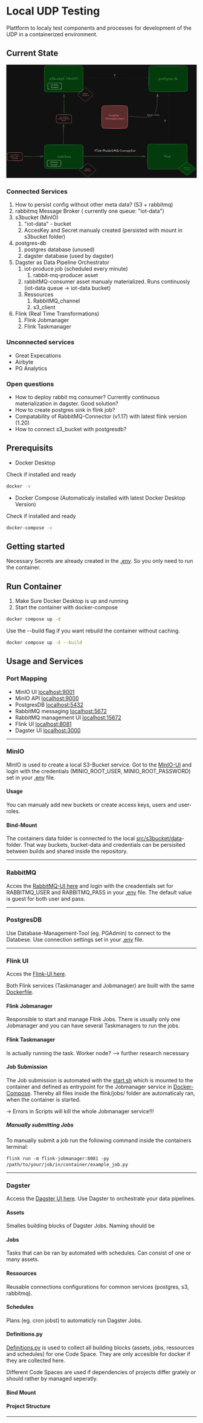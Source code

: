 # Local UDP Testing

Plattform to localy test components and processes for development of the UDP in a containerized environment.

## Current State

![alt text](overview.excalidraw.png)

### Connected Services

1. How to persist config without other meta data? (S3 + rabbitmq)
2. rabbitmq Message Broker ( currently one queue: "iot-data")
3. s3bucket (MinIO)
   1. "iot-data" - bucket
   2. AccesKey and Secret manualy created (persisted with mount in s3bucket folder)
4. postgres-db
   1. postgres database (unused)
   2. dagster database (used by dagster)
5. Dagster as Data Pipeline Orchestrator
   1. iot-produce job (scheduled every minute)
      1. rabbit-mq-producer asset
   2. rabbitMQ-consumer asset manualy materialized. Runs continuosly (iot-data queue -> iot-data bucket)
   3. Ressources
      1. RabbitMQ_channel
      2. s3_client
6. Flink (Real Time Transformations)
   1. Flink Jobmanager
   2. Flink Taskmanager

### Unconnected services

- Great Expecations
- Airbyte
- PG Analytics

### Open **questions**

- How to deploy rabbit mq consumer? Currently continuous materialization in dagster. Good solution?
- How to create postgres sink in flink job?
- Compatability of RabbitMQ-Connector (v1.17) with latest flink version (1.20)
- How to connect s3_bucket with postgresdb?

## Prerequisits

- Docker Desktop

Check if installed and ready

```bash
docker -v
```

- Docker Compose (Automaticaly installed with latest Docker Desktop Version)

Check if installed and ready

```bash
docker-compose -v
```

## Getting started

Necessary Secrets are already created in the [.env](./.env). So you only need to run the container.

## Run Container

1. Make Sure Docker Desktop is up and running
2. Start the container with docker-compose

```bash
docker compose up -d
```

Use the --build flag if you want rebuild the container without caching.

```bash
docker compose up -d --build
```

## Usage and Services

### Port Mapping

- MinIO UI [localhost:9001](http://localhost:9001)
- MinIO API [localhost:9000](http://localhost:9000)
- PostgresDB [localhost:5432](http://localhost:5432)
- RabbitMQ messaging [localhost:5672](http://localhost:5672)
- RabbitMQ management UI [localhost:15672](http://localhost:15672)
- Flink UI [localhost:8081](http://localhost:8081)
- Dagster UI [localhost:3000](http://localhost:3000)

<hr style="height:1px;">

### MinIO

MinIO is used to create a local S3-Bucket service. Got to the [MinIO-UI](http://localhost:9001) and login with the credentials (MINIO_ROOT_USER, MINIO_ROOT_PASSWORD) set in your [.env](./.env) file.

#### Usage

You can manualy add new buckets or create access keys, users and user-roles.

#### Bind-Mount

The containers data folder is connected to the local [src/s3bucket/data](src/s3bucket/data)-folder. That way buckets, bucket-data and credentials can be persisited between builds and shared inside the repository.

<hr style="height:1px;">

### RabbitMQ

Acces the [RabbitMQ-UI here](http://localhost:15672) and login with the creadentials set for RABBITMQ_USER and RABBITMQ_PASS in your [.env](./.env) file. The default value is guest for both user and pass.

<hr style="height:1px;">

### PostgresDB

Use Database-Management-Tool (eg. PGAdmin) to connect to the Databese. Use connection settings set in your [.env](./.env) file.

<hr style="height:1px;">

### Flink UI

Acces the [Flink-UI here](http://localhost:8081).

Both Flink services (Taskmanager and Jobmanager) are built with the same [Dockerfile](src\flink\Dockerfile).

#### Flink Jobmanager

Responsible to start and manage Flink Jobs. There is usually only one Jobmanager and you can have several Taskmanagers to run the jobs.

#### Flink Taskmanager

Is actually running the task. Worker node? --> further research necessary

#### Job Submission

The Job submission is automated with the [start.sh](src\flink\jobmanager\start.sh) which is mounted to the container and defined as entrypoint for the Jobmanager service in [Docker-Compose]("docker-compose.yml"). Thereby all files inside the flink/jobs/ folder are automaticaly ran, when the container is started.

-> Errors in Scripts will kill the whole Jobmanager service!!!

##### Manually submitting Jobs

To manually submit a job run the following command inside the containers terminal:

```
flink run -m flink-jobmanager:8081 -py /path/to/your/job/in/container/example_job.py
```

<hr style="height:1px;">

### Dagster

Access the [Dagster UI here](http://localhost:3000). Use Dagster to orchestrate your data pipelines.

#### Assets

Smalles building blocks of Dagster Jobs. Naming should be

#### Jobs

Tasks that can be ran by automated with schedules. Can consist of one or many assets.

#### Ressources

Reusable connections configurations for common services (postgres, s3, rabbitmq).

#### Schedules

Plans (eg. cron jobst) to automaticly run Dagster Jobs.

#### Definitions.py

[Definitions.py](src\dagster\udp\definitions.py) is used to collect all building blocks (assets, jobs, ressources and schedules) for one Code Space. They are only accesible for docker if they are collected here.

Different Code Spaces are used if dependencies of projects differ grately or should rather by managed seperatly.

#### Bind Mount

#### Project Structure

<hr style="height:1px;">
